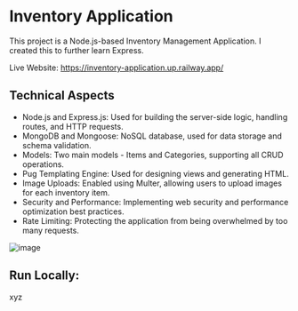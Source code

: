 # Inventory Application

This project is a Node.js-based Inventory Management Application. I created this to further learn Express. 

Live Website: https://inventory-application.up.railway.app/

## Technical Aspects
- Node.js and Express.js: Used for building the server-side logic, handling routes, and HTTP requests.
- MongoDB and Mongoose: NoSQL database, used for data storage and schema validation.
- Models: Two main models - Items and Categories, supporting all CRUD operations.
- Pug Templating Engine: Used for designing views and generating HTML.
- Image Uploads: Enabled using Multer, allowing users to upload images for each inventory item.
- Security and Performance: Implementing web security and performance optimization best practices.
- Rate Limiting: Protecting the application from being overwhelmed by too many requests.

![image](https://github.com/Dallair220/inventory-application/assets/93786532/d277fdb9-ea38-40e7-b75b-fb17d41f55df)

## Run Locally:
xyz

